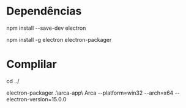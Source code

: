 # Dependências

npm install --save-dev electron

npm install -g electron electron-packager

# Complilar

cd ../

electron-packager .\arca-app\ Arca --platform=win32 --arch=x64 --electron-version=15.0.0
